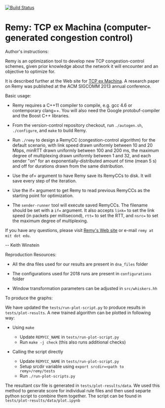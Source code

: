 [![Build Status](https://travis-ci.org/tcpexmachina/remy.svg?branch=master)](https://travis-ci.org/tcpexmachina/remy)

Remy: TCP ex Machina (computer-generated congestion control)
============================================================

Author's instructions:

Remy is an optimization tool to develop new TCP congestion-control
schemes, given prior knowledge about the network it will encounter
and an objective to optimize for.

It is described further at the Web site for [TCP ex
Machina](http://web.mit.edu/remy). A research paper on Remy was
published at the ACM SIGCOMM 2013 annual conference.

Basic usage:

* Remy requires a C++11 compiler to compile, e.g. gcc 4.6 or
  contemporary clang++. You will also need the Google
  protobuf-compiler and the Boost C++ libraries.

* From the version-control repository checkout, run `./autogen.sh`,
  `./configure`, and `make` to build Remy.

* Run `./remy` to design a RemyCC (congestion-control algorithm) for
  the default scenario, with link speed drawn uniformly between 10 and
  20 Mbps, minRTT drawn uniformly between 100 and 200 ms, the maximum
  degree of multiplexing drawn uniformly between 1 and 32, and each
  sender "on" for an exponentially-distributed amount of time (mean 5
  s) and off for durations drawn from the same distribution.

* Use the of= argument to have Remy save its RemyCCs to disk. It will
  save every step of the iteration.

* Use the if= argument to get Remy to read previous RemyCCs as the
  starting point for optimization.

* The `sender-runner` tool will execute saved RemyCCs. The filename
  should be set with a `if=` argument. It also accepts `link=` to set
  the link speed (in packets per millisecond), `rtt=` to set the RTT,
  and `nsrc=` to set the maximum degree of multiplexing.

If you have any questions, please visit [Remy's Web
site](http://web.mit.edu/remy) or e-mail `remy at mit dot edu`.

-- Keith Winstein

Reproduction Resources:

* All the dna files used for our results are present in `dna_files` folder

* The configurations used for 2018 runs are present in `configurations` folder

* Window transformation parameters can be adjusted in `src/whiskers.hh`

To produce the graphs:

We have updated the `tests/run-plot-script.py` to produce results in `tests/plot-results`. A new trained algorithm can be plotted in following way:

* Using `make`
  * Update `REMYCC_NAME` in `tests/run-plot-script.py`
  * Run `make -j check` (this also runs additional checks)

* Calling the script directly
  * Update `REMYCC_NAME` in `tests/run-plot-script.py`
  * Setup srcdir variable using `export srcdir=<path to remy>/remy/tests`
  * Run `./run-plot-scripts.py`

The resultant csv file is generated in `tests/plot-results/data`. We used this method to generate score for individual rule files and then used separte python script to combine them together. The script can be found in `tests/plot-results/data/plot.ipynb`
